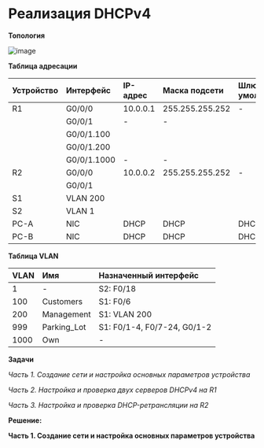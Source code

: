 # Реализация DHCPv4

**Топология**

![image](https://user-images.githubusercontent.com/84719218/165257844-856847e5-b9d5-4498-9467-3dbdb639d9a4.png)

**Таблица адресации**

| Устройство    | Интерфейс          | IP-адрес                 |Маска подсети    | Шлюз по умолчанию |
| :-------------|:------------------ | :----------------------- |:--------------- |:----------------- |
| R1            | G0/0/0             | 10.0.0.1                 | 255.255.255.252 | -                 |
|               | G0/0/1             | -                        | -               |                   |
|               | G0/0/1.100         |                          |                 |                   |
|               | G0/0/1.200         |                          |                 |                   |
|               | G0/0/1.1000        | -                        | -               |                   |
| R2            | G0/0/0             | 10.0.0.2                 | 255.255.255.252 | -                 |
|               | G0/0/1             |                          |                 |                   |
| S1            | VLAN 200           |                          |                 |                   |
| S2            | VLAN 1             |                          |                 |                   |
| PC-A          | NIC                | DHCP                     | DHCP            | DHCP              |
| PC-B          | NIC                | DHCP                     | DHCP            | DHCP              |

**Таблица VLAN**

| VLAN          | Имя                | Назначенный интерфейс       |
| :-------------|:------------------ | :-------------------------- |
| 1             | -                  | S2: F0/18                   |
| 100           | Customers          | S1: F0/6                    |
| 200           | Management         | S1: VLAN 200                |
| 999           | Parking_Lot        | S1: F0/1-4, F0/7-24, G0/1-2 |
| 1000          | Own                | -                           |

**Задачи**

*Часть 1. Создание сети и настройка основных параметров устройства*

*Часть 2. Настройка и проверка двух серверов DHCPv4 на R1*

*Часть 3. Настройка и проверка DHCP-ретрансляции на R2*

**Решение:**

**Часть 1.	Создание сети и настройка основных параметров устройства**






